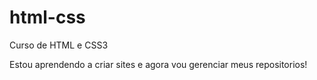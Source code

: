 # html-css
 Curso de HTML e CSS3


Estou aprendendo a criar sites e agora vou gerenciar meus repositorios!